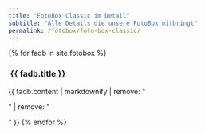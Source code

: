 ```yaml
---
title: "FotoBox Classic im Detail"
subtitle: "Alle Details die unsere FotoBox mitbringt"
permalink: /fotobox/foto-box-classic/
---
```


{% for fadb in site.fotobox %}
 <i class="fa fa-4x {{ fadb.icon }} wow bounceIn text-primary pull-left" data-wow-delay=".4s"></i>
  <h3><i class="fa fa-1x {{ fadb.icon }} wow bounceIn text-primary" data-wow-delay=".4s"></i>&nbsp;{{ fadb.title }}</h3>
  {{ fadb.content | markdownify | remove: "<p>" | remove: "</p>" }}
{% endfor %}
